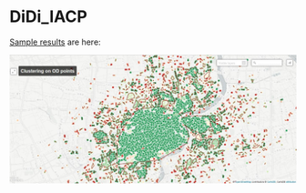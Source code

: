 # DiDi_IACP

[Sample results](https://yangj90.cartodb.com/viz/038345be-29b4-11e6-b1a1-0e787de82d45/embed_map) are here: 

![Image of Results](https://github.com/yangju-90/DiDi_IACP/blob/master/plots/sample_results.jpg)
